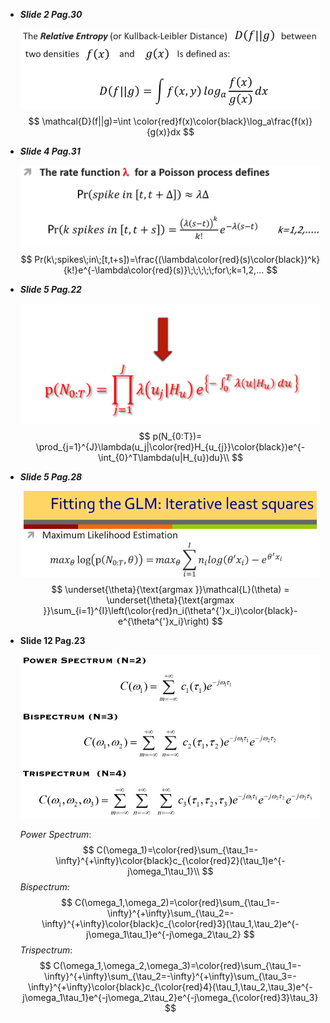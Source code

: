 - ***Slide 2 Pag.30***

  ![](images/error3.png)
  $$
  \mathcal{D}(f||g)=\int \color{red}f(x)\color{black}\log_a\frac{f(x)}{g(x)}dx
  $$

- ***Slide 4 Pag.31***

  ![](images/error5.png)
  $$
  Pr(k\;spikes\;in\;[t,t+s])=\frac{(\lambda\color{red}(s)\color{black})^k}{k!}e^{-\lambda\color{red}(s)}\;\;\;\;\;for\;k=1,2,...
  $$
  
- ***Slide 5 Pag.22***

  ![](images/error1.PNG)
  $$
  p(N_{0:T})= \prod_{j=1}^{J}\lambda(u_j|\color{red}H_{u_{j}}\color{black})e^{-\int_{0}^T\lambda(u|H_{u})du}\\
  $$


- ***Slide 5 Pag.28***

  ![](images/error2.PNG)
  $$
  \underset{\theta}{\text{argmax }}\mathcal{L}(\theta) = \underset{\theta}{\text{argmax }}\sum_{i=1}^{I}\left(\color{red}n_i(\theta^{'}x_i)\color{black}-e^{\theta^{'}x_i}\right)
  $$

- **Slide 12 Pag.23**

  ![](images/error4.PNG)

  *Power Spectrum*:
  $$
  C(\omega_1)=\color{red}\sum_{\tau_1=-\infty}^{+\infty}\color{black}c_{\color{red}2}(\tau_1)e^{-j\omega_1\tau_1}\\
  $$
  *Bispectrum:*
  $$
  C(\omega_1,\omega_2)=\color{red}\sum_{\tau_1=-\infty}^{+\infty}\sum_{\tau_2=-\infty}^{+\infty}\color{black}c_{\color{red}3}(\tau_1,\tau_2)e^{-j\omega_1\tau_1}e^{-j\omega_2\tau_2}
  $$
  *Trispectrum*:
  $$
  C(\omega_1,\omega_2,\omega_3)=\color{red}\sum_{\tau_1=-\infty}^{+\infty}\sum_{\tau_2=-\infty}^{+\infty}\sum_{\tau_3=-\infty}^{+\infty}\color{black}c_{\color{red}4}(\tau_1,\tau_2,\tau_3)e^{-j\omega_1\tau_1}e^{-j\omega_2\tau_2}e^{-j\omega_{\color{red}3}\tau_3}
  $$


